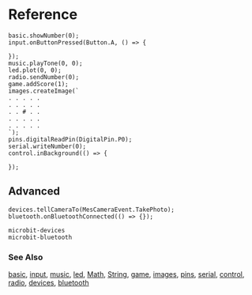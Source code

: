 # Reference

```namespaces
basic.showNumber(0);
input.onButtonPressed(Button.A, () => {
    
});
music.playTone(0, 0);
led.plot(0, 0);
radio.sendNumber(0);
game.addScore(1);
images.createImage(`
. . . . .
. . . . .
. . # . .
. . . . .
. . . . .
`);
pins.digitalReadPin(DigitalPin.P0);
serial.writeNumber(0);
control.inBackground(() => {
    
});
```
## Advanced
  
```namespaces
devices.tellCameraTo(MesCameraEvent.TakePhoto);
bluetooth.onBluetoothConnected(() => {});
```
  
```package
microbit-devices
microbit-bluetooth
```

### See Also

[basic](/reference/basic), [input](/reference/input), [music](/reference/music), [led](/reference/led), [Math](/reference/Math), [String](/reference/String), [game](/reference/game), [images](/reference/images), [pins](/reference/pins), [serial](/reference/serial), [control](/reference/control), [radio](/reference/radio), [devices](/reference/devices), [bluetooth](/reference/bluetooth)

